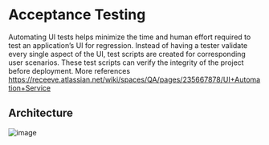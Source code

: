 # Acceptance Testing

Automating UI tests helps minimize the time and human effort required to test an application’s UI for regression. Instead of having a tester validate every single aspect of the UI, test scripts are created for corresponding user scenarios. These test scripts can verify the integrity of the project before deployment.
More references https://receeve.atlassian.net/wiki/spaces/QA/pages/235667878/UI+Automation+Service
## Architecture ##

![image](https://user-images.githubusercontent.com/86778688/131690701-45145a8e-b69a-4f5f-8929-9c8ece8cdbef.png)

